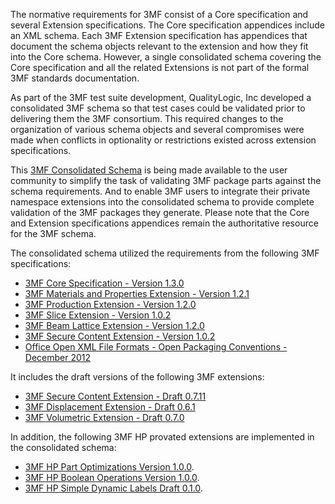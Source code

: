 The normative requirements for 3MF consist of a Core specification and several Extension specifications. The Core specification appendices include an XML schema. Each 3MF Extension specification has appendices that document the schema objects relevant to the extension and how they fit into the Core schema. However, a single consolidated schema covering the Core specification and all the related Extensions is not part of the formal 3MF standards documentation. 

As part of the 3MF test suite development, QualityLogic, Inc developed a consolidated 3MF schema so that test cases could be validated prior to delivering them the 3MF consortium. This required changes to the organization of various schema objects and several compromises were made when conflicts in optionality or restrictions existed across extension specifications.

This [3MF Consolidated Schema](qli_3MF.xsd) is being made available to the user community to simplify the task of validating 3MF package parts against the schema requirements. And to enable 3MF users to integrate their private namespace extensions into the consolidated schema to provide complete validation of the 3MF packages they generate. Please note that the Core and Extension specifications appendices remain the authoritative resource for the 3MF schema. 

The consolidated schema  utilized the requirements from the following 3MF specifications:
* [3MF Core Specification - Version 1.3.0](https://github.com/3MFConsortium/spec_core/blob/1.3.0/3MF%20Core%20Specification.md)
* [3MF Materials and Properties Extension - Version 1.2.1](https://github.com/3MFConsortium/spec_materials/blob/1.2.1/3MF%20Materials%20Extension.md)
* [3MF Production Extension - Version 1.2.0](https://github.com/3MFConsortium/spec_production/blob/1.1.2/3MF%20Production%20Extension.md)
* [3MF Slice Extension - Version 1.0.2](https://github.com/3MFConsortium/spec_slice/blob/1.0.2/3MF%20Slice%20Extension.md) 
* [3MF Beam Lattice Extension - Version 1.2.0](https://github.com/3MFConsortium/spec_beamlattice/blob/1.2.0/3MF%20Beam%20Lattice%20Extension.md) 
* [3MF Secure Content Extension - Version 1.0.2](https://github.com/3MFConsortium/spec_securecontent/blob/1.0.2/3MF%20Secure%20Content.md) 
* [Office Open XML File Formats - Open Packaging Conventions - December 2012](https://www.ecma-international.org/news/TC45_current_work/Office%20Open%20XML%20Part%202%20-%20Open%20Packaging%20Conventions.pdf)

It includes the draft versions of the following 3MF extensions:
* [3MF Secure Content Extension - Draft 0.7.11](https://github.com/3MFConsortium/spec_booleans/blob/dev_0.7/3MF%20Boolean%20operations.md) 
* [3MF Displacement Extension - Draft 0.6.1](https://github.com/3MFConsortium/spec_displacement/blob/dev/3MF%20Displacement%20Extension.md) 
* [3MF Volumetric Extension - Draft 0.7.0](http://schemas.microsoft.com/3dmanufacturing/volumetric/2022/01) 

In addition, the following 3MF HP provated extensions are implemented in the consolidated schema:
+ [3MF HP Part Optimizations Version 1.0.0](https://github.azc.ext.hp.com/3DSoftware/3mf-hp-part-optimization).
+ [3MF HP Boolean Operations Version 1.0.0](https://github.azc.ext.hp.com/3DSoftware/3mf-hp-boolean-operations).
+ [3MF HP Simple Dynamic Labels Draft 0.1.0](https://github.azc.ext.hp.com/3DSoftware/3mf-hp-simple-dynamic-labels).
